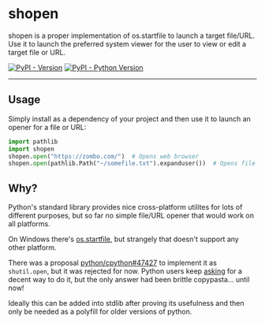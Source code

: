 # shopen

shopen is a proper implementation of os.startfile to launch a target file/URL. Use it to launch the
preferred system viewer for the user to view or edit a target file or URL.

[![PyPI - Version](https://img.shields.io/pypi/v/shopen.svg)](https://pypi.org/project/shopen)
[![PyPI - Python Version](https://img.shields.io/pypi/pyversions/shopen.svg)](https://pypi.org/project/shopen)

-----

## Usage

Simply install as a dependency of your project and then use it to launch an opener for a file or
URL:

```python
import pathlib
import shopen
shopen.open("https://zombo.com/")  # Opens web browser
shopen.open(pathlib.Path("~/somefile.txt").expanduser())  # Opens file viewer
```

## Why?

Python's standard library provides nice cross-platform utilites for lots of different purposes, but
so far no simple file/URL opener that would work on all platforms.

On Windows there's [os.startfile], but strangely that doesn't support any other platform.

There was a proposal [python/cpython#47427](https://github.com/python/cpython/issues/47427) to
implement it as `shutil.open`, but it was rejected for now. Python users keep [asking](
https://stackoverflow.com/questions/434597/open-document-with-default-os-application-in-python-both-in-windows-and-mac-os)
for a decent way to do it, but the only answer had been brittle copypasta… until now!

Ideally this can be added into stdlib after proving its usefulness and then only be needed as a
polyfill for older versions of python.

[os.startfile]: https://docs.python.org/3/library/os.html#os.startfile
